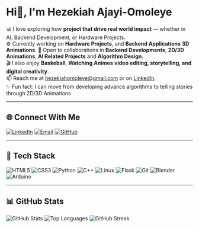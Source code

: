 # Hi👋, I'm Hezekiah Ajayi-Omoleye

📊 I love exploring how **project that drive real world impact** — whether in AI, Backend Development, or Hardware Projects.  
⚙️ Currently working on **Hardware Projects**, and **Backend Applications** **3D Animations**.
🤝 Open to collaborations in **Backend Developments**, **2D/3D Animations**, **AI Related Projects** and **Algorithm Design**.  
🎬 I also enjoy **Baskeball**, **Watching Animes** **video editing, storytelling, and digital creativity**.  
📫 Reach me at [hezekiahomoleye@gmail.com](mailto:henrythegrea8@gmail.com) or on [LinkedIn](https://linkedin.com/in/hezekiah-ajayi-omoleye-4997b6331/).  
✨ Fun fact: I can move from developing advance algorithms to telling stories through 2D/3D Animations

---

## 🌐 Connect With Me

[![LinkedIn](https://img.shields.io/badge/LinkedIn-blue?style=for-the-badge&logo=linkedin)](https://www.linkedin.com/in/hezekiah-ajayi-omoleye-4997b6331/)
[![Email](https://img.shields.io/badge/Email-D14836?style=for-the-badge&logo=gmail&logoColor=white)](mailto:hezekiahomoleye@gmail.com)
[![GitHub](https://img.shields.io/badge/GitHub-black?style=for-the-badge&logo=github)](https://github.com/HezekiahAO)

---

## 🧰 Tech Stack

![HTML5](https://img.shields.io/badge/HTML5-E34F26?style=for-the-badge&logo=html5&logoColor=white)
![CSS3](https://img.shields.io/badge/CSS3-1572B6?style=for-the-badge&logo=css3&logoColor=white)
![Python](https://img.shields.io/badge/Python-3776AB?style=for-the-badge&logo=python&logoColor=white)
![C++](https://img.shields.io/badge/C%2B%2B-00599C?style=for-the-badge&logo=c%2B%2B&logoColor=white)
![Linux](https://img.shields.io/badge/Linux-00979D?style=for-the-badge&logo=arduino&logoColor=white)
![Flask](https://img.shields.io/badge/Flask-000000?style=for-the-badge&logo=flask&logoColor=white)
![Git](https://img.shields.io/badge/Git-F05032?style=for-the-badge&logo=git&logoColor=white)
![Blender](https://img.shields.io/badge/Blender-F5792A?style=for-the-badge&logo=blender&logoColor=white)
![Arduino](https://img.shields.io/badge/Arduino-00979D?style=for-the-badge&logo=arduino&logoColor=white)


---

## 📊 GitHub Stats

![GitHub Stats](https://github-readme-stats.vercel.app/api?username=HezekiahAO&show_icons=true&theme=tokyonight)
![Top Languages](https://github-readme-stats.vercel.app/api/top-langs/?username=HezekiahAO&layout=compact&theme=tokyonight)
![GitHub Streak](https://github-readme-streak-stats.herokuapp.com?user=HezekiahAO&theme=tokyonight&cache_seconds=86400)
